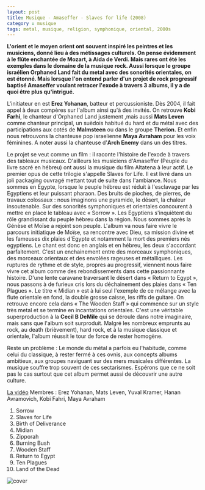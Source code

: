 ```yaml
---
layout: post
title: Musique - Amaseffer - Slaves for life (2008)
category : musique
tags: metal, musique, religion, symphonique, oriental, 2000s
---
```


**L'orient et le moyen orient ont souvent inspiré les peintres et les musiciens, donné lieu à des métissages culturels. On pense évidemment à le flûte enchantée de Mozart, à Aida de Verdi. Mais rares ont été les exemples dans le domaine de la musique rock. Aussi lorsque le groupe israélien Orphaned Land fait du metal avec des sonorités orientales, on est étonné. Mais lorsque l'on entend parler d'un projet de rock progressif baptisé Amaseffer voulant retracer l'exode à travers 3 albums, il y a de quoi être plus qu'intrigué.**

L'initiateur en est **Erez Yohanan**, batteur et percussioniste. Dès 2004, il fait appel à deux compères sur l'album ainsi qu'à des invités. On retrouve **Kobi Farhi**, le chanteur d'Orphaned Land justement ,mais aussi **Mats Leven** comme chanteur principal, un suèdois habitué du hard et du métal avec des participations aux cotés de **Malmsteen** ou dans le groupe **Therion.** Et enfin nous retrouvons la chanteuse pop israelienne **Maya Avraham** pour les voix féminines. A noter aussi la chanteuse d'**Arch Enemy** dans un des titres.

Le projet se veut comme un film : il raconte l'histoire de l'exode à travers des tableaux musicaux. D'ailleurs les musiciens d'Amaseffer (Peuple du livre sacré en hébreu) ont aussi la musique du film Altatena à leur actif. Le premier opus de cette trilogie s'appelle Slaves for Life. Il est livré dans un joli packaging ouvragé mettant tout de suite dans l'ambiance. Nous sommes en Egypte, lorsque le peuple hébreu est réduit à l'esclavage par les Egyptiens et leur puissant pharaon. Des bruits de pioches, de pierres, de travaux colossaux : nous imaginons une pyramide, le désert, la chaleur insoutenable. Sur des sonorités symphoniques et orientales concourent à mettre en place le tableau avec « Sorrow ». Les Egyptiens s'inquiètent du rôle grandissant du peuple hébreu dans la région. Nous sommes après la Génèse et Moïse a rejoint son peuple. L'album va nous faire vivre le parcours initiatique de Moïse, sa rencontre avec Dieu, sa mission divine et les fameuses dix plaies d'Egypte et notamment la mort des premiers nés egyptiens. Le chant est donc en anglais et en hébreu, les deux s'accordant parfaitement. C'est un enchainement entre des morceaux symphoniques, des morceaux orientaux et des envolées rageuses et métalliques. Les ruptures de rythme et de style, propres au progressif, viennent nous faire vivre cet album comme des rebondissements dans cette passionnante histoire. D'une lente caravane traversant le désert dans « Return to Egypt », nous passons à de furieux cris lors du déchainement des plaies dans « Ten Plagues ». Le titre « Midian » est à lui seul l'exemple de ce mélange avec la flute orientale en fond, la double grosse caisse, les riffs de guitare. On retrouve encore cela dans « The Wooden Staff » qui commence sur un style très metal et se termine en incantations orientales. C'est une véritable superproduction à la **Cecil B DeMile** qui se déroule dans notre imaginaire, mais sans que l'album soit surproduit. Malgré les nombreux emprunts au rock, au death (brièvement), hard rock, et à la musique classique et orientale, l'album réussit le tour de force de rester homogène.

Reste un problème : Le monde du métal a parfois eu l'habitude, comme celui du classique, à rester fermé à ces ovnis, aux concepts albums ambitieux, aux groupes naviguant sur des mers musicales différentes. La musique souffre trop souvent de ces sectarismes. Espérons que ce ne soit pas le cas surtout que cet album permet aussi de découvrir une autre culture.

[La vidéo](https://www.youtube.com/watch?v=di0_tGOH2qE)
Membres : Erez Yohanan, Mats Leven, Yuval Kramer, Hanan Avramovich, Kobi Fahri, Maya Avraham

1. Sorrow
2. Slaves for Life
3. Birth of Deliverance
4. Midian
5. Zipporah
6. Burning Bush
7. Wooden Staff
8. Return to Egypt
9. Ten Plagues
10. Land of the Dead

![cover](https://hebdozic.files.wordpress.com/2010/09/amaseffer1.jpg)
